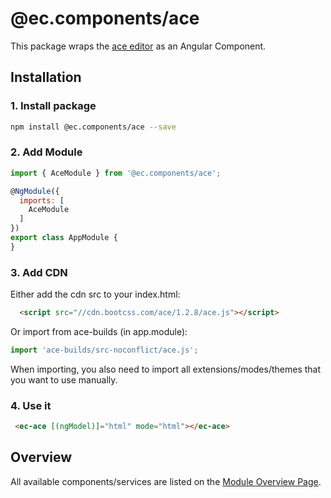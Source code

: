 # @ec.components/ace

This package wraps the [ace editor](https://github.com/ajaxorg/ace) as an Angular Component.

## Installation

### 1. Install package

```sh
npm install @ec.components/ace --save
```

### 2. Add Module

```js
import { AceModule } from '@ec.components/ace';

@NgModule({
  imports: [
    AceModule
  ]
})
export class AppModule {
}
```

### 3. Add CDN

Either add the cdn src to your index.html:

```html
  <script src="//cdn.bootcss.com/ace/1.2.8/ace.js"></script>
````

Or import from ace-builds (in app.module):

```js
import 'ace-builds/src-noconflict/ace.js';
```

When importing, you also need to import all extensions/modes/themes that you want to use manually.

### 4. Use it

```html
 <ec-ace [(ngModel)]="html" mode="html"></ec-ace>
```

## Overview

All available components/services are listed on the [Module Overview Page](https://entrecode.github.io/ec.components/modules/AceModule.html).